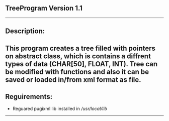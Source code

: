 TreeProgram Version 1.1  
-----------------------
---
Description:  
------------
 This program creates a tree filled with pointers on abstract class, which is contains a diffrent types of data (**CHAR[50], FLOAT, INT**).
Tree can be modified with functions and also it can be saved or loaded in/from **xml** format as file.
---
Reguirements:  
-------------
- Reguared pugixml lib installed in */usr/local/lib*

---
